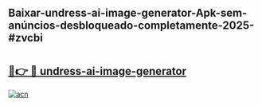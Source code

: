 ## Baixar-undress-ai-image-generator-Apk-sem-anúncios-desbloqueado-completamente-2025-#zvcbi

# <h2><a href="https://ainizakaria.my?title=undress-ai-image-generator&ref=22M">🔗👉 🔴 undress-ai-image-generator</a></h2>

[![acn](https://github.com/user-attachments/assets/0f9c940e-d8b0-45ae-aac7-cd30a18b3e1c)](https://ainizakaria.my?title=undress-ai-image-generator&ref=22M)

